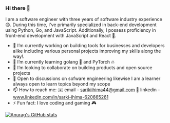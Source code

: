### Hi there 👋 
I am a software engineer with three years of software industry experience 😊. During this time, I've primarily specialized in back-end development using Python, Go, and JavaScript. Additionally, I possess proficiency in front-end development with JavaScript and React 🚀.

- 🔭 I’m currently working on building tools for businesses and developers alike including various personal projects improving my skills along the way!.
- 🌱 I’m currently learning golang 👾 and PyTorch 🔥
- 👯 I’m looking to collaborate on building products and open source projects
- 💬 Open to discussions on sofware engineering likewise I am a learner always open to learn topics beyond my scope
- 📫 How to reach me: 
      ✉️ email - sarikiihima44@gmail.com
      🔗 linkedin - www.linkedin.com/in/sarki-ihima-620665261
- ⚡ Fun fact: I love coding and gaming 🎮

[![Anurag's GitHub stats](https://github-readme-stats.vercel.app/api?username=SarkiMudboy)](https://github.com/anuraghazra/github-readme-stats)
